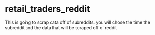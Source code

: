 # retail_traders_reddit
This is going to scrap data off of subreddits. you will chose the time the subreddit and the data that will be scraped off of reddit 

